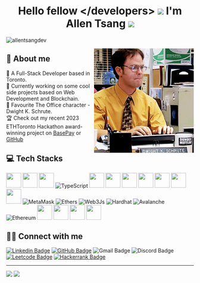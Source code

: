 <h1 align="center">Hello fellow &lt;/developers&gt; <img src="https://blog.joypixels.com/content/images/2019/06/waving_hand_sign_1024.gif" width="30px"> I'm <b>Allen Tsang</b> <img src="https://media.giphy.com/media/WUlplcMpOCEmTGBtBW/giphy.gif" width="40px"></h1> 
<p align="left"> <img src="https://komarev.com/ghpvc/?username=allentsangdev" alt="allentsangdev" /> </p>


<img align="right" src="https://github.com/allentsangdev/allentsangdev/blob/main/dwight-schrute.gif"/>

## 🧋 About me
📌 A Full-Stack Developer based in Toronto. <br/>
📌 Currently working on some cool side projects based on Web Development and Blockchain. <br/>
📌 Favourite The Office character - Dwight K. Schrute. <br/>
🏆 Check out my recent 2023 ETHToronto Hackathon award-winning project on [BasePay](https://www.basepay.app/) or [GitHub](https://github.com/allentsangdev/BasePay) 


## 💻 Tech Stacks

<img src="https://cdn.jsdelivr.net/gh/devicons/devicon/icons/html5/html5-original.svg" width="40" height="40"/> <img src="https://cdn.jsdelivr.net/gh/devicons/devicon/icons/css3/css3-original.svg" width="40" height="40"/> <img src="https://cdn.jsdelivr.net/gh/devicons/devicon/icons/javascript/javascript-original.svg" width="40" height="40" /> <img src="https://raw.githubusercontent.com/danielcranney/readme-generator/main/public/icons/skills/typescript-colored.svg" width="40" height="40" alt="TypeScript" /> <img src="https://cdn.jsdelivr.net/gh/devicons/devicon/icons/react/react-original-wordmark.svg" width="40" height="40" /> <img src="https://cdn.jsdelivr.net/gh/devicons/devicon/icons/materialui/materialui-original.svg" width="40" height="40" /> <img src="https://cdn.jsdelivr.net/gh/devicons/devicon/icons/nodejs/nodejs-plain.svg" width="40" height="40"/> <img src="https://cdn.jsdelivr.net/gh/devicons/devicon/icons/mongodb/mongodb-original-wordmark.svg" width="40" height="40"/> <img src="https://cdn.jsdelivr.net/gh/devicons/devicon/icons/mysql/mysql-original-wordmark.svg" width="40" height="40"/> <img src="https://cdn.jsdelivr.net/gh/devicons/devicon/icons/firebase/firebase-plain-wordmark.svg" width="40" height="40"/> <img src="https://cdn.jsdelivr.net/gh/devicons/devicon/icons/python/python-original-wordmark.svg" width="40" height="40"/> <img src="https://raw.githubusercontent.com/danielcranney/readme-generator/main/public/icons/skills/metamask-colored.svg" width="40" height="40" alt="MetaMask" /> <img src="https://raw.githubusercontent.com/danielcranney/readme-generator/main/public/icons/skills/ethers-colored.svg" width="40" height="40" alt="Ethers" /> <img src="https://raw.githubusercontent.com/danielcranney/readme-generator/main/public/icons/skills/web3js-colored.svg" width="40" height="40" alt="Web3Js" /> <img src="https://raw.githubusercontent.com/danielcranney/readme-generator/main/public/icons/skills/hardhat-colored.svg" width="40" height="40" alt="Hardhat" /> <img src="https://raw.githubusercontent.com/danielcranney/readme-generator/main/public/icons/skills/avalanche-colored.svg" width="40" height="40" alt="Avalanche" /> <img src="https://raw.githubusercontent.com/danielcranney/readme-generator/main/public/icons/skills/ethereum-colored.svg" width="40" height="40" alt="Ethereum" /> <img src="https://cdn.jsdelivr.net/gh/devicons/devicon/icons/solidity/solidity-original.svg" width="40" height="40"/> <img src="https://cdn.jsdelivr.net/gh/devicons/devicon/icons/git/git-original-wordmark.svg" width="40" height="40"/> <img src="https://cdn.jsdelivr.net/gh/devicons/devicon/icons/docker/docker-original-wordmark.svg" width="40" height="40"/> <img src="https://cdn.jsdelivr.net/gh/devicons/devicon/icons/amazonwebservices/amazonwebservices-plain-wordmark.svg" width="40" height="40"/> 
          
## 🤝🏻 Connect with me

[![Linkedin Badge](https://img.shields.io/badge/LinkedIn-0077B5?style=for-the-badge&logo=linkedin&logoColor=white)](https://www.linkedin.com/in/allen-hs-tg/)
[![GitHub Badge](https://img.shields.io/badge/GitHub-100000?style=for-the-badge&logo=github&logoColor=white)](https://github.com/allentsangdev/)
![Gmail Badge](https://img.shields.io/badge/Gmail-D14836?style=for-the-badge&logo=gmail&logoColor=white)
![Discord Badge](https://img.shields.io/badge/Discord-5865F2?style=for-the-badge&logo=discord&logoColor=white)
[![Leetcode Badge](https://img.shields.io/badge/-LeetCode-FFA116?style=for-the-badge&logo=LeetCode&logoColor=black)](https://leetcode.com/allentsangdev/)
[![Hackerrank Badge](https://img.shields.io/badge/-Hackerrank-2EC866?style=for-the-badge&logo=HackerRank&logoColor=white)](https://www.hackerrank.com/allentsang04?hr_r=1)

****

<img src="https://github-readme-streak-stats.herokuapp.com/?user=allentsangdev&theme=dark&hide_border=false" width="400px">
<img src="https://github-readme-stats.vercel.app/api/top-langs/?username=allentsangdev&theme=dark&show_icons=true&hide_border=false&layout=compact" width="400px">
